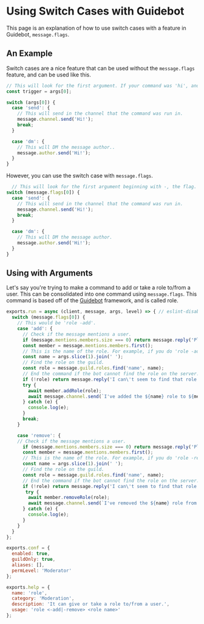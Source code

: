 # Using Switch Cases with Guidebot

This page is an explanation of how to use switch cases with a feature in Guidebot, `message.flags`.

## An Example

Switch cases are a nice feature that can be used without the `message.flags` feature, and can be used like this. 

```js
// This will look for the first argument. If your command was 'hi', and you did 'hi send', it would send 'Hi!' to the channel.
const trigger = args[0];

switch (args[0]) {  
  case 'send': {
    // This will send in the channel that the command was run in.
    message.channel.send('Hi!');
    break;
  }

  case 'dm': {
    // This will DM the message author..
    message.author.send('Hi!');
  }
}
```

However, you can use the switch case with `message.flags`.

```js
  // This will look for the first argument beginning with -, the flag. If your command was 'hi', and you did 'hi -send', it would send 'Hi!' to the channel.
switch (message.flags[0]) {
  case 'send': {
    // This will send in the channel that the command was run in.
    message.channel.send('Hi!');
    break;
  }

  case 'dm': {
    // This will DM the message author.
    message.author.send('Hi!');
  }
}
```

## Using with Arguments

Let's say you're trying to make a command to add or take a role to/from a user. This can be consolidated into one command using `message.flags`. This command is based off of the [Guidebot](https://github.com/AnIdiotsGuide/guidebot) framework, and is called role.

```js
exports.run = async (client, message, args, level) => { // eslint-disable-line no-unused-vars 
  switch (message.flags[0]) {
    // This would be 'role -add'.
    case 'add': {
      // Check if the message mentions a user.
      if (message.mentions.members.size === 0) return message.reply('Please mention a user to give the role to.');
      const member = message.mentions.members.first();
      // This is the name of the role. For example, if you do 'role -add @York#2400 The Idiot Himself', the name of the role would be 'The Idiot Himself'.
      const name = args.slice(1).join(' ');
      // Find the role on the guild.
      const role = message.guild.roles.find('name', name);
      // End the command if the bot cannot find the role on the server.
      if (!role) return message.reply('I can\'t seem to find that role.');
      try {
        await member.addRole(role);
        await message.channel.send(`I've added the ${name} role to ${member.dsiplayName}.`)
      } catch (e) {
        console.log(e);
      }
      break;
    }

    case 'remove': {
    // Check if the message mentions a user.
      if (message.mentions.members.size === 0) return message.reply('Please mention a user to take the role from.');
      const member = message.mentions.members.first();
      // This is the name of the role. For example, if you do 'role -remove @York#2400 The Idiot Himself', the name of the role would be 'The Idiot Himself'.
      const name = args.slice(1).join(' ');
      // Find the role on the guild.
      const role = message.guild.roles.find('name', name);
      // End the command if the bot cannot find the role on the server.
      if (!role) return message.reply('I can\'t seem to find that role.');
       try {
        await member.removeRole(role);
        await message.channel.send(`I've removed the ${name} role from ${member.displayName}.`)
      } catch (e) {
        console.log(e);
      }
    }
  }
};

exports.conf = {
  enabled: true,
  guildOnly: true,
  aliases: [],
  permLevel: 'Moderator'
};

exports.help = {
  name: 'role',
  category: 'Moderation',
  description: 'It can give or take a role to/from a user.',
  usage: 'role <-add|-remove> <role name>'
};
```
